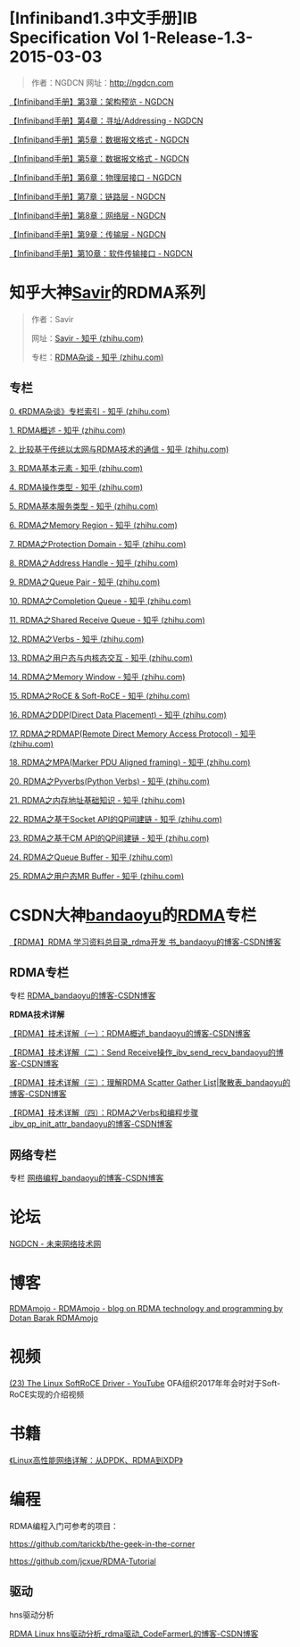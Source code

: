 # [Infiniband1.3中文手册]IB Specification Vol 1-Release-1.3-2015-03-03

> 作者：NGDCN
> 网址：http://ngdcn.com

[【Infiniband手册】第3章：架构预览 - NGDCN](https://ngdcn.com/post/94.html)

[【Infiniband手册】第4章：寻址/Addressing - NGDCN](https://ngdcn.com/post/96.html)

[【Infiniband手册】第5章：数据报文格式 - NGDCN](https://ngdcn.com/post/97.html)

[【Infiniband手册】第5章：数据报文格式 - NGDCN](https://ngdcn.com/post/97.html)

[【Infiniband手册】第6章：物理层接口 - NGDCN](https://ngdcn.com/post/104.html)

[【Infiniband手册】第7章：链路层 - NGDCN](https://ngdcn.com/post/105.html)

[【Infiniband手册】第8章：网络层 - NGDCN](https://ngdcn.com/post/106.html)

[【Infiniband手册】第9章：传输层 - NGDCN](https://ngdcn.com/post/107.html)

[【Infiniband手册】第10章：软件传输接口 - NGDCN](https://ngdcn.com/post/148.html)

# 知乎大神[Savir](https://www.zhihu.com/people/saviour-li)的RDMA系列

> 作者：Savir
>
> 网址：[Savir - 知乎 (zhihu.com)](https://www.zhihu.com/people/saviour-li)
>
> 专栏：[RDMA杂谈 - 知乎 (zhihu.com)](https://www.zhihu.com/column/c_1231181516811390976)

## 专栏

[0. 《RDMA杂谈》专栏索引 - 知乎 (zhihu.com)](https://zhuanlan.zhihu.com/p/164908617)

[1. RDMA概述 - 知乎 (zhihu.com)](https://zhuanlan.zhihu.com/p/138874738)

[2. 比较基于传统以太网与RDMA技术的通信 - 知乎 (zhihu.com)](https://zhuanlan.zhihu.com/p/139548242)

[3. RDMA基本元素 - 知乎 (zhihu.com)](https://zhuanlan.zhihu.com/p/141267386)

[4. RDMA操作类型 - 知乎 (zhihu.com)](https://zhuanlan.zhihu.com/p/142175657)

[5. RDMA基本服务类型 - 知乎 (zhihu.com)](https://zhuanlan.zhihu.com/p/144099636)

[6. RDMA之Memory Region - 知乎 (zhihu.com)](https://zhuanlan.zhihu.com/p/156975042)

[7. RDMA之Protection Domain - 知乎 (zhihu.com)](https://zhuanlan.zhihu.com/p/159493100)

[8. RDMA之Address Handle - 知乎 (zhihu.com)](https://zhuanlan.zhihu.com/p/163552044)

[9. RDMA之Queue Pair - 知乎 (zhihu.com)](https://zhuanlan.zhihu.com/p/195757767)

[10. RDMA之Completion Queue - 知乎 (zhihu.com)](https://zhuanlan.zhihu.com/p/259650980)

[11. RDMA之Shared Receive Queue - 知乎 (zhihu.com)](https://zhuanlan.zhihu.com/p/279904125)

[12. RDMA之Verbs - 知乎 (zhihu.com)](https://zhuanlan.zhihu.com/p/329198771)

[13. RDMA之用户态与内核态交互 - 知乎 (zhihu.com)](https://zhuanlan.zhihu.com/p/346708569)

[14. RDMA之Memory Window - 知乎 (zhihu.com)](https://zhuanlan.zhihu.com/p/353590347)

[15. RDMA之RoCE & Soft-RoCE - 知乎 (zhihu.com)](https://zhuanlan.zhihu.com/p/361740115)

[16. RDMA之DDP(Direct Data Placement) - 知乎 (zhihu.com)](https://zhuanlan.zhihu.com/p/408817872)

[17. RDMA之RDMAP(Remote Direct Memory Access Protocol) - 知乎 (zhihu.com)](https://zhuanlan.zhihu.com/p/421211722)

[18. RDMA之MPA(Marker PDU Aligned framing) - 知乎 (zhihu.com)](https://zhuanlan.zhihu.com/p/435467605)

[20. RDMA之Pyverbs(Python Verbs) - 知乎 (zhihu.com)](https://zhuanlan.zhihu.com/p/455174484)

[21. RDMA之内存地址基础知识 - 知乎 (zhihu.com)](https://zhuanlan.zhihu.com/p/463199854)

[22. RDMA之基于Socket API的QP间建链 - 知乎 (zhihu.com)](https://zhuanlan.zhihu.com/p/476407641)

[23. RDMA之基于CM API的QP间建链 - 知乎 (zhihu.com)](https://zhuanlan.zhihu.com/p/494826608)

[24. RDMA之Queue Buffer - 知乎 (zhihu.com)](https://zhuanlan.zhihu.com/p/565736840)

[25. RDMA之用户态MR Buffer - 知乎 (zhihu.com)](https://zhuanlan.zhihu.com/p/642286038)

# CSDN大神[bandaoyu](https://blog.csdn.net/bandaoyu?type=blog)的[RDMA](https://blog.csdn.net/bandaoyu/category_11340014.html)专栏

[【RDMA】RDMA 学习资料总目录_rdma开发 书_bandaoyu的博客-CSDN博客](https://blog.csdn.net/bandaoyu/article/details/120485737)

## RDMA专栏

专栏 [RDMA_bandaoyu的博客-CSDN博客](https://blog.csdn.net/bandaoyu/category_11340014.html)

**RDMA技术详解**

[【RDMA】技术详解（一）：RDMA概述_bandaoyu的博客-CSDN博客](https://blog.csdn.net/bandaoyu/article/details/112859853)

[【RDMA】技术详解（二）：Send Receive操作_ibv_send_recv_bandaoyu的博客-CSDN博客](https://blog.csdn.net/bandaoyu/article/details/112859932)

[【RDMA】技术详解（三）：理解RDMA Scatter Gather List|聚散表_bandaoyu的博客-CSDN博客](https://blog.csdn.net/bandaoyu/article/details/112859981)

[【RDMA】技术详解（四）：RDMA之Verbs和编程步骤_ibv_qp_init_attr_bandaoyu的博客-CSDN博客](https://blog.csdn.net/bandaoyu/article/details/112860396)

## 网络专栏

专栏 [网络编程_bandaoyu的博客-CSDN博客](https://blog.csdn.net/bandaoyu/category_8400071.html)

# 论坛

[NGDCN - 未来网络技术网](https://ngdcn.com/)

# 博客

[RDMAmojo - RDMAmojo - blog on RDMA technology and programming by Dotan Barak RDMAmojo](http://www.rdmamojo.com/)

# 视频

[(23) The Linux SoftRoCE Driver - YouTube](https://www.youtube.com/watch?v=NumH5YeVjHU) OFA组织2017年年会时对于Soft-RoCE实现的介绍视频

# 书籍

[《Linux高性能网络详解：从DPDK、RDMA到XDP》](https://book.douban.com/subject/36322557/)

# 编程

RDMA编程入门可参考的项目：

https://github.com/tarickb/the-geek-in-the-corner

https://github.com/jcxue/RDMA-Tutorial

## 驱动

hns驱动分析

[RDMA Linux hns驱动分析_rdma驱动_CodeFarmerL的博客-CSDN博客](https://blog.csdn.net/lincolnjunior_lj/article/details/131358376)



